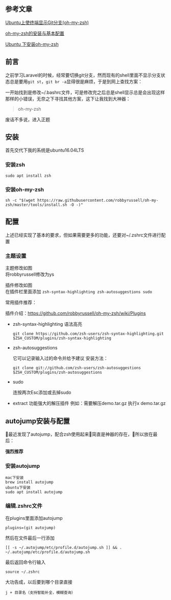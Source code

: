 ## 参考文章
[Ubuntu上使终端显示Git分支(oh-my-zsh) ](http://blog.csdn.net/fengbingchun/article/details/77803322)

[oh-my-zsh的安装与基本配置](http://www.linuxidc.com/Linux/2017-10/147755.htm)

[Ubuntu 下安装oh-my-zsh](https://www.jianshu.com/p/9a5c4cb0452d)
## 前言
之前学习Laravel的时候，经常要切换git分支，然而现有的shell里面不显示分支状态总是要用`git st`，`git br -a`显得很是麻烦，于是到网上查找方案：

一开始找到是修改~/.bashrc文件，可是修改完之后总是shell显示总是会出现这样那样的小错误，无奈之下寻找其他方案，这下让我找到大神器：

> oh-my-zsh

废话不多说，进入正题

## 安装
首先交代下我的系统是ubuntu16.04LTS

### 安装zsh
```
sudo apt install zsh
```
### 安装oh-my-zsh
```
sh -c "$(wget https://raw.githubusercontent.com/robbyrussell/oh-my-zsh/master/tools/install.sh -O -)"  
```

## 配置
上述已经实现了基本的要求，但如果需要更多的功能，还要对~/.zshrc文件进行配置

### 主题设置
主题修改如图  
将robbyrussell修改为ys  

插件修改如图   
在插件栏里面添加 `zsh-syntax-highlighting zsh-autosuggestions sudo`

常用插件推荐：

插件介绍：https://github.com/robbyrussell/oh-my-zsh/wiki/Plugins

* zsh-syntax-highlighting
    语法高亮  
    ```
    git clone https://github.com/zsh-users/zsh-syntax-highlighting.git $ZSH_CUSTOM/plugins/zsh-syntax-highlighting
    ```    

* zsh-autosuggestions

    它可以记录输入过的命令并给予建议
    安装方法：
    ```
    git clone git://github.com/zsh-users/zsh-autosuggestions $ZSH_CUSTOM/plugins/zsh-autosuggestions
    ```
* sudo

    连按两次Esc添加或去掉sudo

* extract
    功能强大的解压插件
    例如：需要解压demo.tar.gz
    执行x demo.tar.gz

## autojump安装与配置
最近发现了autojump，配合zsh使用起来简直是神器的存在，所以放在最后：

**强烈推荐**
### 安装autojump
```
mac下安装
brew install autojump
ubuntu下安装
sudo apt install autojump
```
### 编辑.zshrc文件
在plugins里面添加autojump
```
plugins=(git autojump)
```
然后在文件最后一行添加
```
[[ -s ~/.autojump/etc/profile.d/autojump.sh ]] && . ~/.autojump/etc/profile.d/autojump.sh
```
最后返回命令行输入
```
source ~/.zshrc
```
大功告成，以后要到哪个目录直接
```
j + 目录名（支持智能补全，模糊查询）
```